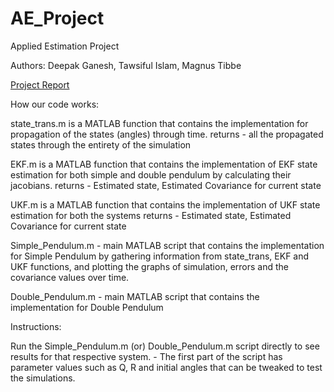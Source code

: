 # AE_Project

Applied Estimation Project

Authors: Deepak Ganesh, Tawsiful Islam, Magnus Tibbe


[Project Report](https://github.com/deepak046/AE_project/blob/main/AE_project_report.pdf)

How our code works:

state_trans.m is a MATLAB function that contains the implementation for propagation of the states (angles) through time.
    returns - all the propagated states through the entirety of the simulation

EKF.m is a MATLAB function that contains the implementation of EKF state estimation for both simple and double pendulum by calculating their jacobians.
    returns - Estimated state, Estimated Covariance for current state

UKF.m is a MATLAB function that contains the implementation of UKF state estimation for both the systems
    returns - Estimated state, Estimated Covariance for current state

Simple_Pendulum.m - main MATLAB script that contains the implementation for Simple Pendulum by gathering information from state_trans, EKF and UKF functions, and plotting the graphs of simulation, errors and the covariance values over time.

Double_Pendulum.m - main MATLAB script that contains the implementation for Double Pendulum


Instructions:

Run the Simple_Pendulum.m (or) Double_Pendulum.m script directly to see results for that respective system. 
    - The first part of the script has parameter values such as Q, R and initial angles that
    can be tweaked to test the simulations.
